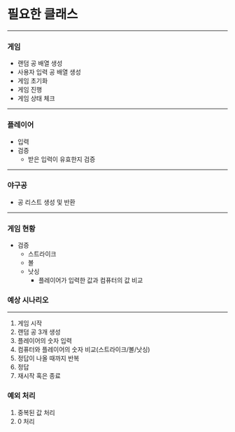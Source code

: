 # 필요한 클래스
- - -
### 게임
* 랜덤 공 배열 생성
* 사용자 입력 공 배열 생성
* 게임 초기화
* 게임 진행
* 게임 상태 체크
- - -
### 플레이어
* 입력
* 검증
  * 받은 입력이 유효한지 검증 
- - -
### 야구공
* 공 리스트 생성 및 반환
- - -
### 게임 현황
* 검증
  * 스트라이크
  * 볼
  * 낫싱
    * 플레이어가 입력한 값과 컴퓨터의 값 비교

### 예상 시나리오
---
1. 게임 시작
2. 랜덤 공 3개 생성
3. 플레이어의 숫자 입력
4. 컴퓨터와 플레이어의 숫자 비교(스트라이크/볼/낫싱)
5. 정답이 나올 때까지 반복
6. 정답
7. 재시작 혹은 종료

### 예외 처리
1. 중복된 값 처리
2. 0 처리
